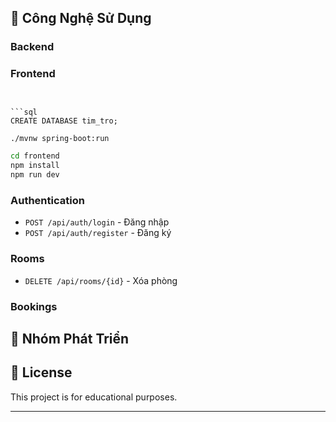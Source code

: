 ## 🚀 Công Nghệ Sử Dụng

### Backend

### Frontend



```


```sql
CREATE DATABASE tim_tro;
```


```bash
./mvnw spring-boot:run
```

```bash
cd frontend
npm install
npm run dev
```






### Authentication
- `POST /api/auth/login` - Đăng nhập
- `POST /api/auth/register` - Đăng ký

### Rooms
- `DELETE /api/rooms/{id}` - Xóa phòng

### Bookings

## 👥 Nhóm Phát Triển


## 📄 License

This project is for educational purposes.

---


